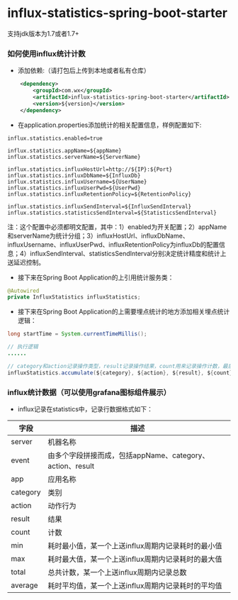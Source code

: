 influx-statistics-spring-boot-starter
======================================================================

支持jdk版本为1.7或者1.7+

### 如何使用influx统计计数

* 添加依赖:（请打包后上传到本地或者私有仓库）

```xml
    <dependency>
        <groupId>com.wx</groupId>
        <artifactId>influx-statistics-spring-boot-starter</artifactId>
        <version>${version}</version>
    </dependency>
```

* 在application.properties添加统计的相关配置信息，样例配置如下:

```properties
influx.statistics.enabled=true

influx.statistics.appName=${appName}
influx.statistics.serverName=${ServerName}

influx.statistics.influxHostUrl=http://${IP}:${Port}
influx.statistics.influxDbName=${InfluxDb}
influx.statistics.influxUsername=${UserName}
influx.statistics.influxUserPwd=${UserPwd}
influx.statistics.influxRetentionPolicy=${RetentionPolicy}

influx.statistics.influxSendInterval=${InfluxSendInterval}
influx.statistics.statisticsSendInterval=${StatisticsSendInterval}
```

注：这个配置中必须都明文配置，其中：1）enabled为开关配置；2）appName和serverName为统计分组；3）influxHostUrl、influxDbName、influxUsername、influxUserPwd、influxRetentionPolicy为influxDb的配置信息；4）influxSendInterval、statisticsSendInterval分别决定统计精度和统计上送延迟控制。

* 接下来在Spring Boot Application的上引用统计服务类：

```java
@Autowired
private InfluxStatistics influxStatistics;
```

* 接下来在Spring Boot Application的上需要埋点统计的地方添加相关埋点统计逻辑：
```java
long startTime = System.currentTimeMillis();

// 执行逻辑
......

// category和action记录操作类型，result记录操作结果，count用来记录操作计数，最后一个参数用来记录操作耗时
influxStatistics.accumulate(${category}, ${action}, ${result}, ${count}, System.currentTimeMillis() - startTime);
```

### influx统计数据（可以使用grafana图标组件展示）

* influx记录在statistics中，记录行数据格式如下：

| 字段   |      描述      |
|----------|-------------|
| server | 机器名称 |
| event | 由多个字段拼接而成，包括appName、category、action、result |
| app | 应用名称 |
| category | 类别 |
| action | 动作行为 |
| result | 结果 |
| count | 计数 |
| min | 耗时最小值，某一个上送influx周期内记录耗时的最小值 |
| max | 耗时最大值，某一个上送influx周期内记录耗时的最大值 |
| total | 总共计数，某一个上送influx周期内记录总数 |
| average | 耗时平均值，某一个上送influx周期内记录耗时的平均值 |